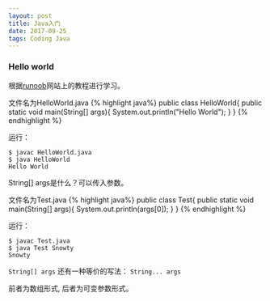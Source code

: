 ```yaml
---
layout: post
title: Java入门
date: 2017-09-25 
tags: Coding Java
---
```


### Hello world

根据[runoob](http://www.runoob.com/java/java-tutorial.html)网站上的教程进行学习。

文件名为HelloWorld.java
{% highlight java%}
public class HelloWorld{
     public static void main(String[] args){
         System.out.println("Hello World");
     }
 }
{% endhighlight %}

运行：

    $ javac HelloWorld.java
    $ java HelloWorld
    Hello World

String[] args是什么？可以传入参数。

文件名为Test.java
{% highlight java%}
public class Test{
     public static void main(String[] args){
         System.out.println(args[0]);
     }
 }
{% endhighlight %}

运行：

    $ javac Test.java
    $ java Test Snowty
    Snowty

`String[] args` 还有一种等价的写法： `String... args`

前者为数组形式, 后者为可变参数形式。
